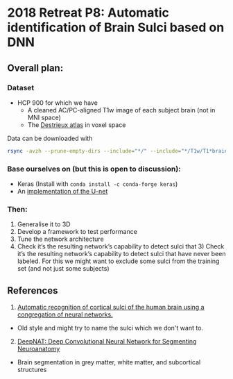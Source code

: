 # 2018 Retreat P8: Automatic identification of Brain Sulci based on DNN


## Overall plan:

### Dataset
* HCP 900 for which we have
  * A cleaned AC/PC-aligned T1w image of each subject brain (not in MNI space)
  * The [Destrieux atlas](https://www.ncbi.nlm.nih.gov/pmc/articles/PMC2937159/) in voxel space

Data can be downloaded with 
```bash
rsync -avzh --prune-empty-dirs --include="*/" --include="*/T1w/T1*brain.nii.gz" --include="*/T1w/*a2009*.nii.gz" --exclude="*" -e ssh dragostore:/data/data/HCP900/* .
```

### Base ourselves on (but this is open to discussion):
*  Keras (Install with `conda install -c conda-forge keras`)
*  An [implementation of the U-net](https://github.com/jocicmarko/ultrasound-nerve-segmentation.git)

### Then:
1. Generalise it to 3D
2. Develop a framework to test performance
3. Tune the network architecture
4. Check it’s the resulting network’s capability to detect sulci that 3) Check it’s the resulting network’s capability to detect sulci that have never been labeled. For this we might want to exclude some sulci from the training set (and not just some subjects)


## References
1. [Automatic recognition of cortical sulci of the human brain using a congregation of neural networks.](https://www.ncbi.nlm.nih.gov/pubmed/12044997)
  * Old style and might try to name the sulci which we don't want to.
2. [DeepNAT: Deep Convolutional Neural Network for Segmenting Neuroanatomy
](https://arxiv.org/pdf/1702.08192.pdf)
  * Brain segmentation in grey matter, white matter, and subcortical structures